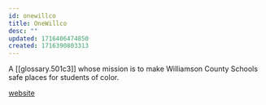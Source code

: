 ```yaml
---
id: onewillco
title: OneWillco
desc: ""
updated: 1716406474850
created: 1716390803313
---
```


A [[glossary.501c3]] whose mission is to make Williamson County Schools safe places for students of color.

[website](https://onewillco.org/)
